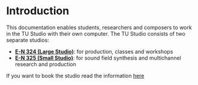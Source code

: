 # Introduction

This documentation enables students, researchers and composers to work in the TU Studio with their own computer.
The TU Studio consists of two separate studios:

- **[E-N 324 (Large Studio)](EN324/index.md)**: for production, classes and workshops
- **[E-N 325 (Small Studio)](EN325/index.md)**: for sound field synthesis and multichannel research and production  

If you want to book the studio read the information [here](booking.md)
